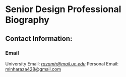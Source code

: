 # Senior Design Professional Biography
## Contact Information:
### Email
University Email: *razamh@mail.uc.edu*
Personal Email: minharaza428@gmail.com
